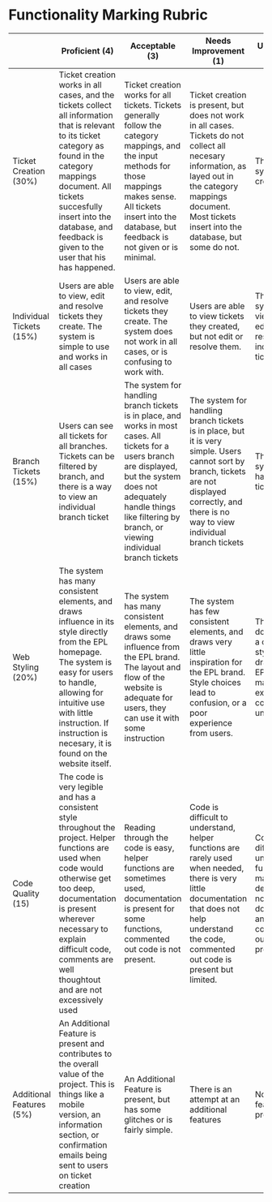 Functionality Marking Rubric
==========================
|  | Proficient (4) | Acceptable (3) | Needs Improvement (1) | Unacceptable (0) |
|---|---------------|----------------|-----------------------|------------------|
| Ticket Creation (30%) | Ticket creation works in all cases, and the tickets collect all information that is relevant to its ticket category as found in the category mappings document. All tickets succesfully insert into the database, and feedback is given to the user that his has happened. | Ticket creation works for all tickets. Tickets generally follow the category mappings, and the input methods for those mappings makes sense. All tickets insert into the database, but feedback is not given or is minimal. | Ticket creation is present, but does not work in all cases. Tickets do not collect all necesary information, as layed out in the category mappings document. Most tickets insert into the database, but some do not. | There is no system for creating tickets |
| Individual Tickets (15%) | Users are able to view, edit and resolve tickets they create. The system is simple to use and works in all cases | Users are able to view, edit, and resolve tickets they create. The system does not work in all cases, or is confusing to work with. | Users are able to view tickets they created, but not edit or resolve them. | There is no system for viewing, editing, or resolving individual tickets |
| Branch Tickets (15%) | Users can see all tickets for all branches. Tickets can be filtered by branch, and there is a way to view an individual branch ticket | The system for handling branch tickets is in place, and works in most cases. All tickets for a users branch are displayed, but the system does not adequately handle things like filtering by branch, or viewing individual branch tickets | The system for handling branch tickets is in place, but it is very simple. Users cannot sort by branch, tickets are not displayed correctly, and there is no way to view individual branch tickets | There is no system to handle branch tickets |
| Web Styling (20%) | The system has many consistent elements, and draws influence in its style directly from the EPL homepage. The system is easy for users to handle, allowing for intuitive use with little instruction. If instruction is necesary, it is found on the website itself. | The system has many consistent elements, and draws some influence from the EPL brand. The layout and flow of the website is adequate for users, they can use it with some instruction | The system has few consistent elements, and draws very little inspiration for the EPL brand. Style choices lead to confusion, or a poor experience from users.  | The system does not follow a consistent style, does not draw from the EPL brand, and makes the user experience confusing and unpleasant. |
| Code Quality (15) | The code is very legible and has a consistent style throughout the project. Helper functions are used when code would otherwise get too deep, documentation is present wherever necessary to explain difficult code, comments are well thoughtout and are not excessively used | Reading through the code is easy, helper functions are sometimes used, documentation is present for some functions, commented out code is not present. | Code is difficult to understand, helper functions are rarely used when needed, there is very little documentation that does not help understand the code, commented out code is present but limited. | Code is difficult to understand, functions are many levels deep, there is no documentation, and commented out code is present |
| Additional Features (5%) | An Additional Feature is present and contributes to the overall value of the project. This is things like a mobile version, an information section, or confirmation emails being sent to users on ticket creation | An Additional Feature is present, but has some glitches or is fairly simple. | There is an attempt at an additional features | No additional features are present |
